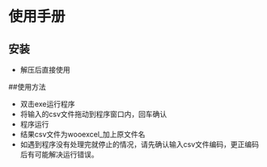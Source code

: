 # 使用手册

## 安装
* 解压后直接使用

##使用方法
* 双击exe运行程序
* 将输入的csv文件拖动到程序窗口内，回车确认
* 程序运行
* 结果csv文件为wooexcel_加上原文件名
* 如遇到程序没有处理完就停止的情况，请先确认输入csv文件编码，更正编码后有可能解决运行错误。
